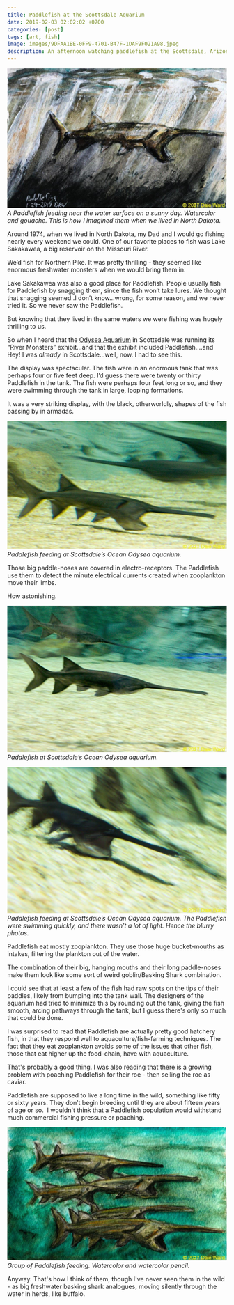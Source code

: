 ```yaml
---
title: Paddlefish at the Scottsdale Aquarium
date: 2019-02-03 02:02:02 +0700
categories: [post]
tags: [art, fish]
image: images/9DFAA1BE-0FF9-4701-B47F-1DAF9F021A98.jpeg
description: An afternoon watching paddlefish at the Scottsdale, Arizona Aquarium
---
```


![Paddlefish feeding near the water surface in a sunny day. Watercolor and goauche.](images/9DFAA1BE-0FF9-4701-B47F-1DAF9F021A98.jpeg) *A Paddlefish feeding near the water surface on a sunny day. Watercolor and gouache. This is how I imagined them when we lived in North Dakota.*

Around 1974, when we lived in North Dakota, my Dad and I would go fishing nearly every weekend we could. One of our favorite places to fish was Lake Sakakawea, a big reservoir on the Missouri River.

We’d fish for Northern Pike. It was pretty thrilling - they seemed like enormous freshwater monsters when we would bring them in.

Lake Sakakawea was also a good place for Paddlefish. People usually fish for Paddlefish by snagging them, since the fish won’t take lures. We thought that snagging seemed..I don’t know...wrong, for some reason, and we never tried it. So we never saw the Paddlefish.

But knowing that they lived in the same waters we were fishing was hugely thrilling to us.

So when I heard that the [Odysea Aquarium](https://www.odyseaaquarium.com/) in Scottsdale was running its “River Monsters” exhibit...and that the exhibit included Paddlefish....and Hey! I was _already_ in Scottsdale...well, now. I had to see this.


The display was spectacular. The fish were in an enormous tank that was perhaps four or five feet deep. I’d guess there were twenty or thirty Paddlefish in the tank. The fish were perhaps four feet long or so, and they were swimming through the tank in large, looping formations.

It was a very striking display, with the black, otherworldly, shapes of the fish passing by in armadas.

![Paddlefish feeding at Scottsdale’s Ocean Odysea aquarium.](images/414DF273-0D90-42A7-AE55-5A466748B20F-1024x599.jpeg) *Paddlefish feeding at Scottsdale’s Ocean Odysea aquarium.*

Those big paddle-noses are covered in electro-receptors. The Paddlefish use them to detect the minute electrical currents created when zooplankton move their limbs.

How astonishing.

![Paddlefish at Scottsdale’s Ocean Odysea aquarium.](images/90AAA984-D576-4D55-9D06-5E1DA8B55762-1024x682.jpeg) *Paddlefish at Scottsdale’s Ocean Odysea aquarium.*

![Paddlefish feeding at Scottsdale’s Ocean Odysea aquarium.](images/B1FE0C9B-705B-42FC-9270-2236EC9928FA-1024x682.jpeg) *Paddlefish feeding at Scottsdale’s Ocean Odysea aquarium. The Paddlefish were swimming quickly, and there wasn’t a lot of light. Hence the blurry photos.*

Paddlefish eat mostly zooplankton. They use those huge bucket-mouths as intakes, filtering the plankton out of the water.

The combination of their big, hanging mouths and their long paddle-noses make them look like some sort of weird goblin/Basking Shark combination.

I could see that at least a few of the fish had raw spots on the tips of their paddles, likely from bumping into the tank wall. The designers of the aquarium had tried to minimize this by rounding out the tank, giving the fish smooth, arcing pathways through the tank, but I guess there's only so much that could be done.

I was surprised to read that Paddlefish are actually pretty good hatchery fish, in that they respond well to aquaculture/fish-farming techniques. The fact that they eat zooplankton avoids some of the issues that other fish, those that eat higher up the food-chain, have with aquaculture.

That's probably a good thing. I was also reading that there is a growing problem with poaching Paddlefish for their roe - then selling the roe as caviar.

Paddlefish are supposed to live a long time in the wild, something like fifty or sixty years. They don’t begin breeding until they are about fifteen years of age or so.  I wouldn't think that a Paddlefish population would withstand much commercial fishing pressure or poaching.

![Group of Paddlefish feeding. Watercolor and watercolor pencil.](images/60668CB9-14F3-42A1-B9E7-19485EA78938-1024x623.jpeg) *Group of Paddlefish feeding. Watercolor and watercolor pencil.*

Anyway. That's how I think of them, though I've never seen them in the wild - as big freshwater basking shark analogues, moving silently through the water in herds, like buffalo.